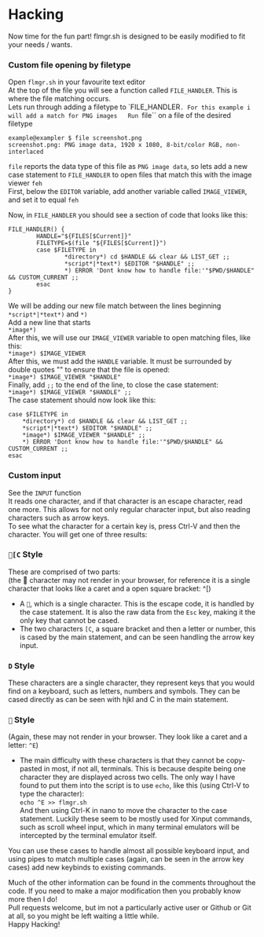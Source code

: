 # Hacking
Now time for the fun part! flmgr.sh is designed to be easily modified to fit your needs / wants.  

### Custom file opening by filetype
Open ``flmgr.sh`` in your favourite text editor  
At the top of the file you will see a function called ``FILE_HANDLER``. This is where the file matching occurs.  
Lets run through adding a filetype to `FILE_HANDLER``. For this example i will add a match for PNG images  
Run ``file`` on a file of the desired filetype
```
example@exampler $ file screenshot.png
screenshot.png: PNG image data, 1920 x 1080, 8-bit/color RGB, non-interlaced
```
``file`` reports the data type of this file as ``PNG image data``, so lets add a new case statement to ``FILE_HANDLER`` to open files that match this with the image viewer ``feh``  
First, below the ``EDITOR`` variable, add another variable called ``IMAGE_VIEWER``, and set it to equal ``feh``

Now, in ``FILE_HANDLER`` you should see a section of code that looks like this:  
```
FILE_HANDLER() {
        HANDLE="${FILES[$Current]}"
        FILETYPE=$(file "${FILES[$Current]}")
        case $FILETYPE in
                *directory*) cd $HANDLE && clear && LIST_GET ;;
                *script*|*text*) $EDITOR "$HANDLE" ;;
                *) ERROR 'Dont know how to handle file:'"$PWD/$HANDLE" && CUSTOM_CURRENT ;;
        esac
}
```
We will be adding our new file match between the lines beginning ``*script*|*text*)`` and ``*)``  
Add a new line that starts  
``*image*)``  
After this, we will use our ``IMAGE_VIEWER`` variable to open matching files, like this:  
``*image*) $IMAGE_VIEWER``  
After this, we must add the ``HANDLE`` variable. It must be surrounded by double quotes "" to ensure that the file is opened:  
``*image*) $IMAGE_VIEWER "$HANDLE"``  
Finally, add ``;;`` to the end of the line, to close the case statement:  
``*image*) $IMAGE_VIEWER "$HANDLE" ;;``  
The case statement should now look like this:
```
case $FILETYPE in
	*directory*) cd $HANDLE && clear && LIST_GET ;;
	*script*|*text*) $EDITOR "$HANDLE" ;;
	*image*) $IMAGE_VIEWER "$HANDLE" ;;
	*) ERROR 'Dont know how to handle file:'"$PWD/$HANDLE" && CUSTOM_CURRENT ;;
esac
```

### Custom input
See the ``INPUT`` function  
It reads one character, and if that character is an escape character, read one more. This allows for not only regular character input, but also reading characters such as arrow keys.  
To see what the character for a certain key is, press Ctrl-V and then the character. You will get one of three results:  

### ``[C`` Style  
These are comprised of two parts:  
(the  character may not render in your browser, for reference it is a single character that looks like a caret and a open square bracket: ^[)  
- A ````, which is a single character. This is the escape code, it is handled by the case statement. It is also the raw data from the ``Esc`` key, making it the only key that cannot be cased.  
- The two characters ``[C``, a square bracket and then a letter or number, this is cased by the main statement, and can be seen handling the arrow key input.
  
  
### ``D`` Style  
These characters are a single character, they represent keys that you would find on a keyboard, such as letters, numbers and symbols. They can be cased directly as can be seen with hjkl and C in the main statement.  
  
  
### ```` Style
(Again, these may not render in your browser. They look like a caret and a letter: ``^E``)  
- The main difficulty with these characters is that they cannot be copy-pasted in most, if not all, terminals. This is because despite being one character they are displayed across two cells. The only way I have found to put them into the script is to use ``echo``, like this (using Ctrl-V to type the character):  
``echo ^E >> flmgr.sh``  
And then using Ctrl-K in nano to move the character to the case statement. Luckily these seem to be mostly used for Xinput commands, such as scroll wheel input, which in many terminal emulators will be intercepted by the terminal emulator itself.  
  
  
You can use these cases to handle almost all possible keyboard input, and using pipes to match multiple cases (again, can be seen in the arrow key cases) add new keybinds to existing commands.
  
Much of the other information can be found in the comments throughout the code. If you need to make a major modification then you probably know more then I do!  
Pull requests welcome, but im not a particularly active user or Github or Git at all, so you might be left waiting a little while.  
Happy Hacking!  
